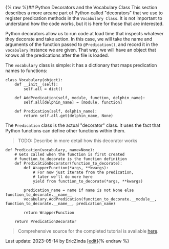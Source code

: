 {% raw %}## Python Decorators and the Vocabulary Class
This section describes a more arcane part of Python called "decorators" that we use to register predication methods in the `Vocabulary Class`. It is not important to understand how the code works, but it is here for those that are interested.

Python decorators allow us to run code at load time that inspects whatever they decorate and take action. In this case, we will take the name and arguments of the function passed to `@Predication()`, and record it in the `vocabulary` instance we are given. That way, we will have an object that knows all the predications after the file is loaded.

The `vocabulary` class is simple: it has a dictionary that maps predication names to functions:
```
class Vocabulary(object):
    def __init__(self):
        self.all = dict()

    def AddPredication(self, module, function, delphin_name):
        self.all[delphin_name] = [module, function]

    def Predication(self, delphin_name):
        return self.all.get(delphin_name, None)
```

The `Predication` class is the actual "decorator" class. It uses the fact that Python functions can define other functions within them.
> TODO: Describe in more detail how this decorator works
```
def Predication(vocabulary, name=None):
    # Gets called when the function is first created
    # function_to_decorate is the function definition
    def PredicationDecorator(function_to_decorate):
        def WrapperFunction(*args, **kwargs):
            # For now just iterate from the predication,
            # later we'll do more here
            yield from function_to_decorate(*args, **kwargs)

        predication_name = name if name is not None else function_to_decorate.__name__
        vocabulary.AddPredication(function_to_decorate.__module__, function_to_decorate.__name__, predication_name)

        return WrapperFunction

    return PredicationDecorator
```

> Comprehensive source for the completed tutorial is available [here](https://github.com/EricZinda/Perplexity).

Last update: 2023-05-14 by EricZinda [[edit](https://github.com/EricZinda/Perplexity/edit/main/docs/pxint/pxint03000PythonDecorators.md)]{% endraw %}